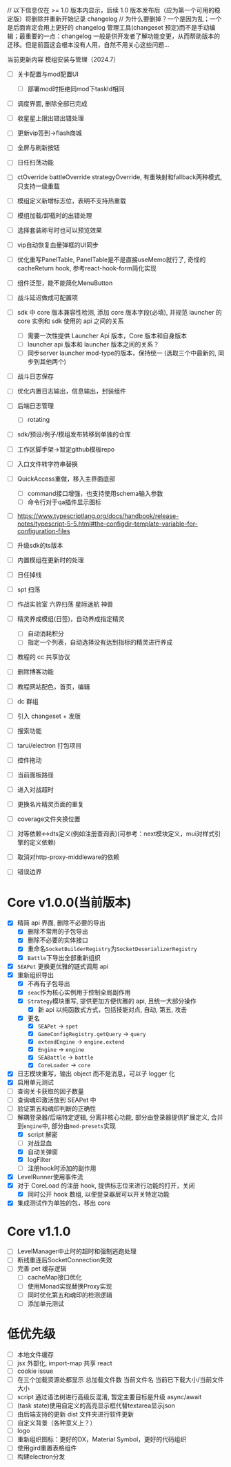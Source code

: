// 以下信息仅在 >= 1.0 版本内显示，后续 1.0 版本发布后（应为第一个可用的稳定版）将删除并重新开始记录 changelog
// 为什么要删掉？一个是因为乱；一个是后面肯定会用上更好的 changelog 管理工具(changeset 预定)而不是手动编辑；最重要的一点：changelog 一般是供开发者了解功能变更，从而帮助版本的迁移。但是前面这会根本没有人用，自然不用关心这些问题...

当前更新内容 模组安装与管理（2024.7）

- [ ] 关卡配置与mod配置UI
  - [ ] 部署mod时拒绝同mod下taskId相同
- [ ] 调度界面, 删除全部已完成
- [ ] 收星星上限出错出错处理
- [ ] 更新vip签到->flash商城
- [ ] 全屏与刷新按钮
- [ ] 日任扫荡功能
- [ ] ctOverride battleOverride strategyOverride, 有重映射和fallback两种模式, 只支持一级重载
- [ ] 模组定义新增标志位，表明不支持热重载
- [ ] 模组加载/卸载时的出错处理
- [ ] 选择套装称号时也可以预览效果
- [ ] vip自动恢复血量弹框的UI同步
- [ ] 优化重写PanelTable, PanelTable是不是直接useMemo就行了, 奇怪的cacheReturn hook, 参考react-hook-form简化实现
- [ ] 组件泛型，能不能简化MenuButton
- [ ] 战斗延迟做成可配置项
- [ ] sdk 中 core 版本兼容性检测, 添加 core 版本字段(必填), 并规范 launcher 的 core 实例和 sdk 使用的 api 之间的关系
  - [ ] 需要一次性提供 Launcher Api 版本，Core 版本和自身版本
  - [ ] launcher api 版本和 launcher 版本之间的关系？
  - [ ] 同步server launcher mod-type的版本，保持统一 (选取三个中最新的, 同步到其他两个)
- [ ] 战斗日志保存
- [ ] 优化内置日志输出，信息输出，封装组件
- [ ] 后端日志管理
  - [ ] rotating
- [ ] sdk/预设/例子/模组发布转移到单独的仓库
- [ ] 工作区脚手架->暂定github模板repo
- [ ] 入口文件转字符串替换

- [ ] QuickAccess重做，移入主界面底部
  - [ ] command接口增强，也支持使用schema输入参数
  - [ ] 命令行对于qa插件显示图标
- [ ] https://www.typescriptlang.org/docs/handbook/release-notes/typescript-5-5.html#the-configdir-template-variable-for-configuration-files
- [ ] 升级sdk的ts版本
- [ ] 内置模组在更新时的处理
- [ ] 日任掉线
- [ ] spt 扫荡
- [ ] 作战实验室 六界扫荡 星际迷航 神兽
- [ ] 精灵养成模组(日签)，自动养成指定精灵
  - [ ] 自动消耗积分
  - [ ] 指定一个列表，自动选择没有达到指标的精灵进行养成
- [ ] 教程的 cc 共享协议
- [ ] 删除博客功能
- [ ] 教程网站配色，首页，编辑
- [ ] dc 群组
- [ ] 引入 changeset + 发版
- [ ] 搜索功能
- [ ] tarui/electron 打包项目
- [ ] 控件拖动
- [ ] 当前面板路径
- [ ] 进入对战超时
- [ ] 更换名片精灵页面的重复
- [ ] coverage文件夹换位置
- [ ] 对等依赖<->dts定义(例如注册查询表)(可参考：next模块定义，mui对样式引擎的定义依赖)
- [ ] 取消对http-proxy-middleware的依赖
- [ ] 错误边界

# Core v1.0.0(当前版本)

- [x] 精简 api 界面, 删除不必要的导出
  - [x] 删除不常用的子包导出
  - [x] 删除不必要的实体接口
  - [x] 重命名`SocketBuilderRegistry`为`SocketDeserializerRegistry`
  - [x] `Battle`下导出全部重新组织
- [x] `SEAPet` 更换更优雅的链式调用 api
- [x] 重新组织导出
  - [x] 不再有子包导出
  - [x] `seac`作为核心实例用于控制全局副作用
  - [x] `Strategy`模块重写, 提供更加方便优雅的 api, 且统一大部分操作
    - [x] 新 api 以纯函数式方式，包括技能对点, 自动, 第五, 攻击
  - [x] 更名
    - [x] `SEAPet` -> `spet`
    - [x] `GameConfigRegistry.getQuery` -> `query`
    - [x] `extendEngine` -> `engine.extend`
    - [x] `Engine` -> `engine`
    - [x] `SEABattle` -> `battle`
    - [x] `CoreLoader` -> `core`
- [x] 日志模块重写，输出 object 而不是消息，可以子 logger 化
- [x] 启用单元测试
- [ ] 查询关卡获取的因子数量
- [ ] 查询魂印激活放到 SEAPet 中
- [ ] 验证第五和魂印判断的正确性
- [ ] 解耦登录器/后端特定逻辑, 分离非核心功能, 部分由登录器提供扩展定义, 合并到`engine`中, 部分由`mod-presets`实现
  - [x] script 解密
  - [ ] 对战显血
  - [x] 自动关弹窗
  - [x] logFilter
  - [ ] 注册hook时添加的副作用
- [x] LevelRunner使用事件流
- [x] 对于 CoreLoad 的注册 hook, 提供标志位来进行功能的打开，关闭
  - [x] 同时公开 hook 数组, 以便登录器层可以开关特定功能
- [x] 集成测试作为单独的包，移出 core

# Core v1.1.0

- [ ] LevelManager中止时的超时和强制逃跑处理
- [ ] 断线重连后SocketConnection失效
- [ ] 完善 pet 缓存逻辑
  - [ ] cacheMap接口优化
  - [ ] 使用Monad实现替换Proxy实现
  - [ ] 同时优化第五和魂印的检测逻辑
  - [ ] 添加单元测试

# 低优先级

- [ ] 本地文件缓存
- [ ] jsx 外部化, import-map 共享 react
- [ ] cookie issue
- [ ] 在三个加载资源处都显示 总加载文件数 当前文件名 当前已下载大小/当前文件大小
- [ ] script 通过语法树进行高级反混淆, 暂定主要目标是升级 async/await
- [ ] (task state)使用自定义的高亮显示框代替textarea显示json
- [ ] 由后端支持的更新 dist 文件夹进行软件更新
- [ ] 自定义背景（各种意义上？）
- [ ] logo
- [ ] 重新组织图标：更好的DX，Material Symbol，更好的代码组织
- [ ] 使用gird重置表格组件
- [ ] 构建electron分发
